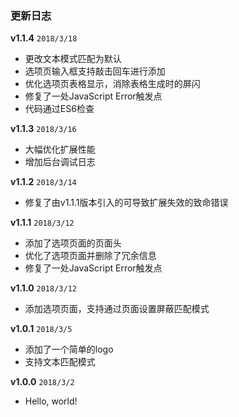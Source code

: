 ### 更新日志

**v1.1.4**					`2018/3/18`

- 更改文本模式匹配为默认
- 选项页输入框支持敲击回车进行添加
- 优化选项页表格显示，消除表格生成时的屏闪
- 修复了一处JavaScript Error触发点
- 代码通过ES6检查

**v1.1.3**					`2018/3/16`

- 大幅优化扩展性能
- 增加后台调试日志

**v1.1.2**					`2018/3/14`

- 修复了由v1.1.1版本引入的可导致扩展失效的致命错误

**v1.1.1**					`2018/3/12`

- 添加了选项页面的页面头
- 优化了选项页面并删除了冗余信息
- 修复了一处JavaScript Error触发点

**v1.1.0**					`2018/3/12`

- 添加选项页面，支持通过页面设置屏蔽匹配模式

**v1.0.1**					`2018/3/5`

- 添加了一个简单的logo
- 支持文本匹配模式

**v1.0.0**					`2018/3/2`

- Hello, world!

